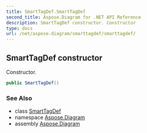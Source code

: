 ```yaml
---
title: SmartTagDef.SmartTagDef
second_title: Aspose.Diagram for .NET API Reference
description: SmartTagDef constructor. Constructor
type: docs
url: /net/aspose.diagram/smarttagdef/smarttagdef/
---
```

## SmartTagDef constructor

Constructor.

```csharp
public SmartTagDef()
```

### See Also

* class [SmartTagDef](../)
* namespace [Aspose.Diagram](../../smarttagdef/)
* assembly [Aspose.Diagram](../../../)



